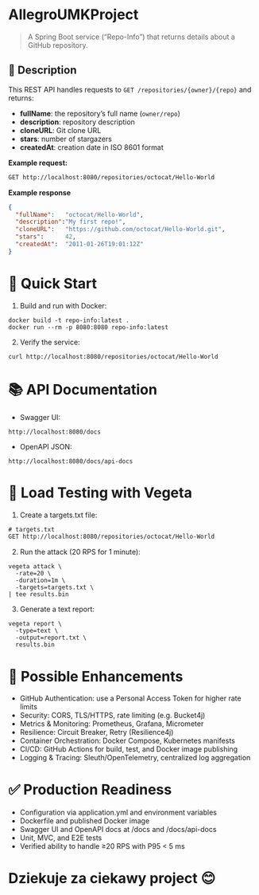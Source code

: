 # AllegroUMKProject
> A Spring Boot service (“Repo-Info”) that returns details about a GitHub repository.


## 📖 Description

This REST API handles requests to `GET /repositories/{owner}/{repo}` and returns:

- **fullName**: the repository’s full name (`owner/repo`)
- **description**: repository description
- **cloneURL**: Git clone URL
- **stars**: number of stargazers
- **createdAt**: creation date in ISO 8601 format

**Example request:**
```bash
GET http://localhost:8080/repositories/octocat/Hello-World
```

**Example response**
```json
{
  "fullName":   "octocat/Hello-World",
  "description":"My first repo!",
  "cloneURL":   "https://github.com/octocat/Hello-World.git",
  "stars":      42,
  "createdAt":  "2011-01-26T19:01:12Z"
}
```

# 🚀 Quick Start

1. Build and run with Docker:
```shell
docker build -t repo-info:latest .
docker run --rm -p 8080:8080 repo-info:latest
```

2. Verify the service:
```shell
curl http://localhost:8080/repositories/octocat/Hello-World
```

# 📚 API Documentation
- Swagger UI:
```http
http://localhost:8080/docs
```
- OpenAPI JSON:
```http
http://localhost:8080/docs/api-docs
```

# 🧪 Load Testing with Vegeta
1. Create a targets.txt file:
```txt
# targets.txt
GET http://localhost:8080/repositories/octocat/Hello-World
```
2. Run the attack (20 RPS for 1 minute):
```shell
vegeta attack \
  -rate=20 \
  -duration=1m \
  -targets=targets.txt \
| tee results.bin
```
3. Generate a text report:
```shell
vegeta report \
  -type=text \
  -output=report.txt \
  results.bin
```


# 🔧 Possible Enhancements
- GitHub Authentication: use a Personal Access Token for higher rate limits
- Security: CORS, TLS/HTTPS, rate limiting (e.g. Bucket4j)
- Metrics & Monitoring: Prometheus, Grafana, Micrometer
- Resilience: Circuit Breaker, Retry (Resilience4j)
- Container Orchestration: Docker Compose, Kubernetes manifests
- CI/CD: GitHub Actions for build, test, and Docker image publishing
- Logging & Tracing: Sleuth/OpenTelemetry, centralized log aggregation

# ✅ Production Readiness
- Configuration via application.yml and environment variables
- Dockerfile and published Docker image
- Swagger UI and OpenAPI docs at /docs and /docs/api-docs
- Unit, MVC, and E2E tests
- Verified ability to handle ≥20 RPS with P95 < 5 ms

# Dziekuje za ciekawy project 😊
